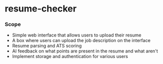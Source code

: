 # resume-checker

### Scope
- Simple web interface that allows users to upload their resume
- A box where users can upload the job description on the interface
- Resume parsing and ATS scoring
- AI feedback on what points are present in the resume and what aren't
- Implement storage and authentication for various users
